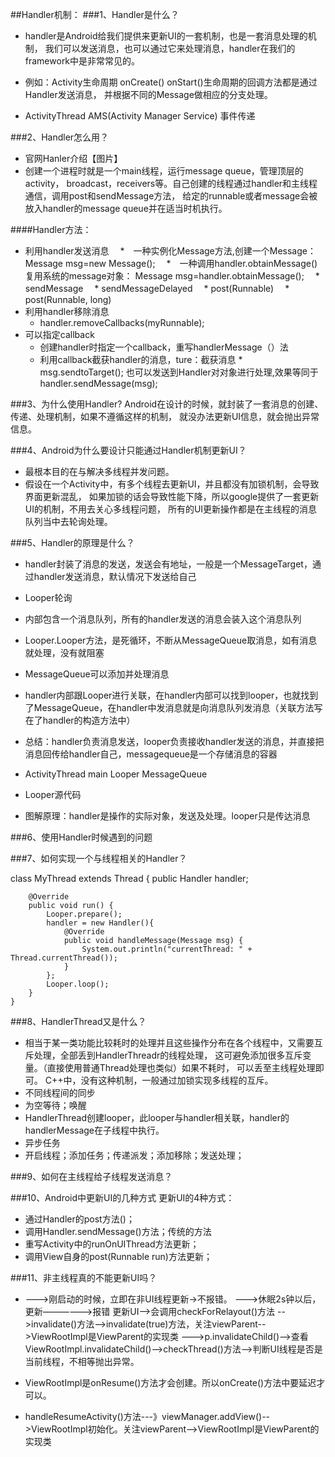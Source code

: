 ##Handler机制：
###1、Handler是什么？

* handler是Android给我们提供来更新UI的一套机制，也是一套消息处理的机制，
我们可以发送消息，也可以通过它来处理消息，handler在我们的framework中是非常常见的。
 * 例如：Activity生命周期 onCreate() onStart()生命周期的回调方法都是通过Handler发送消息，
并根据不同的Message做相应的分支处理。

 * ActivityThread AMS(Activity Manager Service) 事件传递
   
###2、Handler怎么用？
* 官网Hanler介绍【图片】
* 创建一个进程时就是一个main线程，运行message queue，管理顶层的activity，
broadcast，receivers等。自己创建的线程通过handler和主线程通信，调用post和sendMessage方法，
给定的runnable或者message会被放入handler的message queue并在适当时机执行。

####Handler方法：

* 利用handler发送消息
　*　一种实例化Message方法,创建一个Message： Message msg=new Message();
　*　一种调用handler.obtainMessage()复用系统的message对象： Message msg=handler.obtainMessage();
　*　sendMessage
　*  sendMessageDelayed
　*  post(Runnable)
　*  post(Runnable, long)
* 利用handler移除消息
  * handler.removeCallbacks(myRunnable);
* 可以指定callback
  * 创建handler时指定一个callback，重写handlerMessage（）法
  * 利用callback截获handler的消息，ture：截获消息
*　msg.sendtoTarget(); 也可以发送到Handler对对象进行处理,效果等同于 handler.sendMessage(msg);


###3、为什么使用Handler?
   Android在设计的时候，就封装了一套消息的创建、传递、处理机制，如果不遵循这样的机制，
就没办法更新UI信息，就会抛出异常信息。

###4、Android为什么要设计只能通过Handler机制更新UI？
* 最根本目的在与解决多线程并发问题。
* 假设在一个Activity中，有多个线程去更新UI，并且都没有加锁机制，会导致界面更新混乱，
如果加锁的话会导致性能下降，所以google提供了一套更新UI的机制，不用去关心多线程问题，
所有的UI更新操作都是在主线程的消息队列当中去轮询处理。

###5、Handler的原理是什么？
* handler封装了消息的发送，发送会有地址，一般是一个MessageTarget，通过handler发送消息，默认情况下发送给自己
* Looper轮询
 * 内部包含一个消息队列，所有的handler发送的消息会装入这个消息队列
 * Looper.Looper方法，是死循环，不断从MessageQueue取消息，如有消息就处理，没有就阻塞
* MessageQueue可以添加并处理消息
* handler内部跟Looper进行关联，在handler内部可以找到looper，也就找到了MessageQueue，在handler中发消息就是向消息队列发消息（关联方法写在了handler的构造方法中）
* 总结：handler负责消息发送，looper负责接收handler发送的消息，并直接把消息回传给handler自己，messagequeue是一个存储消息的容器

 * ActivityThread main Looper MessageQueue
 * Looper源代码
 * 图解原理：handler是操作的实际对象，发送及处理。looper只是传达消息

###6、使用Handler时候遇到的问题

###7、如何实现一个与线程相关的Handler？

class MyThread extends Thread {
	public Handler handler;
    	
		@Override
		public void run() {
			Looper.prepare();
			handler = new Handler(){
				@Override
				public void handleMessage(Message msg) {
					System.out.println("currentThread: " + Thread.currentThread());
				}
			};
			Looper.loop();
		}
    }

###8、HandlerThread又是什么？
* 相当于某一类功能比较耗时的处理并且这些操作分布在各个线程中，又需要互斥处理，全部丢到HandlerThreadr的线程处理，
这可避免添加很多互斥变量。（直接使用普通Thread处理也类似）如果不耗时， 可以丢至主线程处理即可。
C++中，没有这种机制，一般通过加锁实现多线程的互斥。
* 不同线程间的同步
* 为空等待；唤醒
* HandlerThread创建looper，此looper与handler相关联，handler的handlerMessage在子线程中执行。
* 异步任务
* 开启线程；添加任务；传递派发；添加移除；发送处理；

###9、如何在主线程给子线程发送消息？



###10、Android中更新UI的几种方式
更新UI的4种方式：
* 通过Handler的post方法()；
* 调用Handler.sendMessage()方法；传统的方法
* 重写Activity中的runOnUIThread方法更新；
* 调用View自身的post(Runnable run)方法更新；


###11、非主线程真的不能更新UI吗？

* --->刚启动的时候，立即在非UI线程更新->不报错。
--->休眠2s钟以后，更新——————>报错
更新UI-->会调用checkForRelayout()方法
-->invalidate()方法-->invalidate(true)方法，关注viewParent-->ViewRootImpl是ViewParent的实现类
--->p.invalidateChild()-->查看ViewRootImpl.invalidateChild()-->checkThread()方法-->判断UI线程是否是当前线程，不相等抛出异常。

* ViewRootImpl是onResume()方法才会创建。所以onCreate()方法中要延迟才可以。

* handleResumeActivity()方法---》viewManager.addView()-->ViewRootImpl初始化。关注viewParent-->ViewRootImpl是ViewParent的实现类
